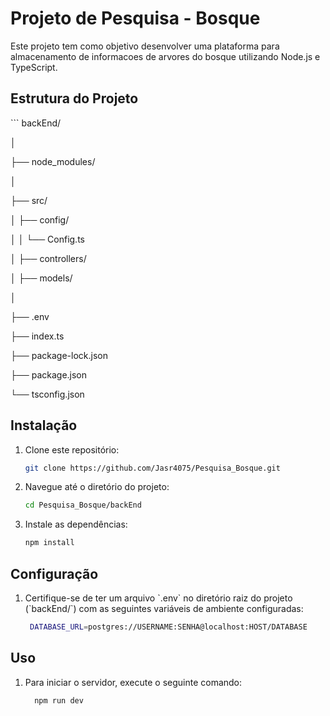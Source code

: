 # Projeto de Pesquisa - Bosque

Este projeto tem como objetivo desenvolver uma plataforma para almacenamento de informacoes de arvores do bosque utilizando Node.js e TypeScript.

## Estrutura do Projeto

\`\`\`
backEnd/

│

├── node_modules/

│

├── src/

│   ├── config/

│   │   └── Config.ts

│   ├── controllers/

│   ├── models/

│

├── .env

├── index.ts

├── package-lock.json

├── package.json

└── tsconfig.json

## Instalação

1. Clone este repositório:
   ```bash
   git clone https://github.com/Jasr4075/Pesquisa_Bosque.git

2. Navegue até o diretório do projeto:
   ```bash
   cd Pesquisa_Bosque/backEnd

3. Instale as dependências:
   ```bash
   npm install

## Configuração

1. Certifique-se de ter um arquivo \`.env\` no diretório raiz do projeto (\`backEnd/\`) com as seguintes variáveis de ambiente configuradas:
   ```bash
    DATABASE_URL=postgres://USERNAME:SENHA@localhost:HOST/DATABASE

## Uso

1. Para iniciar o servidor, execute o seguinte comando:
    ```bash
      npm run dev
